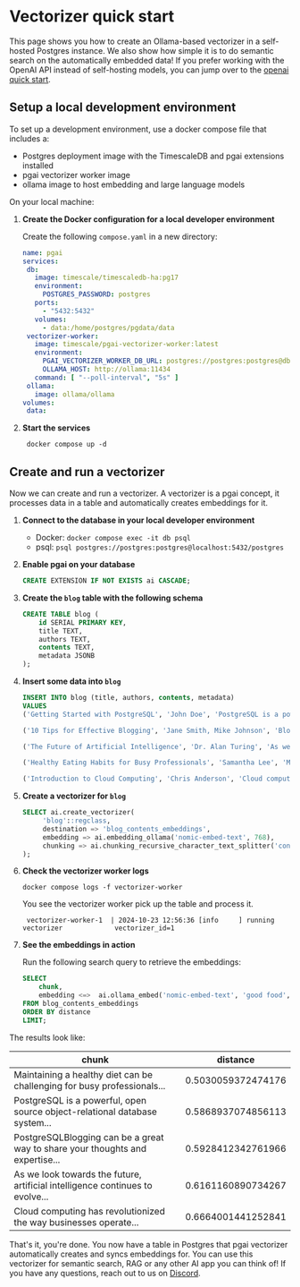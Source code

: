 # Vectorizer quick start

This page shows you how to create an Ollama-based vectorizer in a self-hosted Postgres instance. We also show how simple it is to do semantic search on the automatically embedded data!
If you prefer working with the OpenAI API instead of self-hosting models, you can jump over to the [openai quick start](/docs/vectorizer/quick-start-openai.md).

## Setup a local development environment

To set up a development environment, use a docker compose file that includes a:
- Postgres deployment image with the TimescaleDB and pgai extensions installed
- pgai vectorizer worker image
- ollama image to host embedding and large language models

On your local machine:

1. **Create the Docker configuration for a local developer environment**

   Create the following `compose.yaml` in a new directory:
    ```yaml
   name: pgai 
   services:
     db:
       image: timescale/timescaledb-ha:pg17
       environment:
         POSTGRES_PASSWORD: postgres
       ports:
         - "5432:5432"
       volumes:
         - data:/home/postgres/pgdata/data
     vectorizer-worker:
       image: timescale/pgai-vectorizer-worker:latest
       environment:
         PGAI_VECTORIZER_WORKER_DB_URL: postgres://postgres:postgres@db:5432/postgres
         OLLAMA_HOST: http://ollama:11434
       command: [ "--poll-interval", "5s" ]
     ollama:
       image: ollama/ollama
   volumes:
     data:
    ```

1. **Start the services**
   ```shell
    docker compose up -d
    ```

## Create and run a vectorizer

Now we can create and run a vectorizer. A vectorizer is a pgai concept, it processes data in a table and automatically creates embeddings for it.

1. **Connect to the database in your local developer environment**

   - Docker: `docker compose exec -it db psql`
   - psql:  `psql postgres://postgres:postgres@localhost:5432/postgres`

1. **Enable pgai on your database**

    ```sql
    CREATE EXTENSION IF NOT EXISTS ai CASCADE;
    ```

1. **Create the `blog` table with the following schema**
    ```sql
    CREATE TABLE blog (
        id SERIAL PRIMARY KEY,
        title TEXT,
        authors TEXT,
        contents TEXT,
        metadata JSONB
    );
    ```

1. **Insert some data into `blog`**
    ```sql
    INSERT INTO blog (title, authors, contents, metadata)
    VALUES
    ('Getting Started with PostgreSQL', 'John Doe', 'PostgreSQL is a powerful, open source object-relational database system...', '{"tags": ["database", "postgresql", "beginner"], "read_time": 5, "published_date": "2024-03-15"}'),

    ('10 Tips for Effective Blogging', 'Jane Smith, Mike Johnson', 'Blogging can be a great way to share your thoughts and expertise...', '{"tags": ["blogging", "writing", "tips"], "read_time": 8, "published_date": "2024-03-20"}'),

    ('The Future of Artificial Intelligence', 'Dr. Alan Turing', 'As we look towards the future, artificial intelligence continues to evolve...', '{"tags": ["AI", "technology", "future"], "read_time": 12, "published_date": "2024-04-01"}'),

    ('Healthy Eating Habits for Busy Professionals', 'Samantha Lee', 'Maintaining a healthy diet can be challenging for busy professionals...', '{"tags": ["health", "nutrition", "lifestyle"], "read_time": 6, "published_date": "2024-04-05"}'),

    ('Introduction to Cloud Computing', 'Chris Anderson', 'Cloud computing has revolutionized the way businesses operate...', '{"tags": ["cloud", "technology", "business"], "read_time": 10, "published_date": "2024-04-10"}'); 
    ```

4. **Create a vectorizer for `blog`**

    ```sql
    SELECT ai.create_vectorizer(
         'blog'::regclass,
         destination => 'blog_contents_embeddings',
         embedding => ai.embedding_ollama('nomic-embed-text', 768),
         chunking => ai.chunking_recursive_character_text_splitter('contents')
    );
    ```

1. **Check the vectorizer worker logs** 
   ```shell
   docker compose logs -f vectorizer-worker
   ```

   You see the vectorizer worker pick up the table and process it.
   ```shell
    vectorizer-worker-1  | 2024-10-23 12:56:36 [info     ] running vectorizer             vectorizer_id=1
    ```

1. **See the embeddings in action**

   Run the following search query to retrieve the embeddings:

    ```sql
    SELECT
        chunk,
        embedding <=>  ai.ollama_embed('nomic-embed-text', 'good food', host => 'http://ollama:11434') as distance
    FROM blog_contents_embeddings
    ORDER BY distance
    LIMIT;
    ```

The results look like:

| chunk                                                                         | distance           |
|-------------------------------------------------------------------------------|--------------------|
| Maintaining a healthy diet can be challenging for busy professionals...       | 0.5030059372474176 |
| PostgreSQL is a powerful, open source object-relational database system...    | 0.5868937074856113 |
| PostgreSQLBlogging can be a great way to share your thoughts and expertise... | 0.5928412342761966 |
| As we look towards the future, artificial intelligence continues to evolve... | 0.6161160890734267 |
| Cloud computing has revolutionized the way businesses operate...              | 0.6664001441252841 |


That's it, you're done. You now have a table in Postgres that pgai vectorizer automatically creates 
and syncs embeddings for. You can use this vectorizer for semantic search, RAG or any other AI 
app you can think of! If you have any questions, reach out to us on [Discord](https://discord.gg/KRdHVXAmkp).
